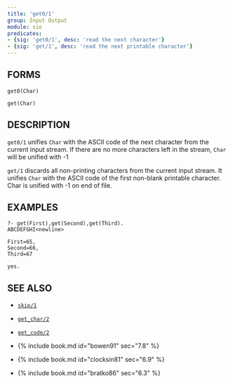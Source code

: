 ```yaml
---
title: 'get0/1'
group: Input Output
module: sio
predicates:
- {sig: 'get0/1', desc: 'read the next character'}
- {sig: 'get/1', desc: 'read the next printable character'}
---
```


## FORMS
```
get0(Char)

get(Char)
```
## DESCRIPTION

`get0/1` unifies `Char` with the ASCII code of the next character from the current input stream. If there are no more characters left in the stream, `Char` will be unified with -1

`get/1` discards all non-printing characters from the current input stream. It unifies `Char` with the ASCII code of the first non-blank printable character. Char is unified with -1 on end of file.

## EXAMPLES
```
?- get(First),get(Second),get(Third).
ABCDEFGHI<newline>

First=65,
Second=66,
Third=67

yes.
```
## SEE ALSO

- [`skip/1`](skip.html)
- [`get_char/2`](get_char.html)
- [`get_code/2`](get_code.html)

- {% include book.md id="bowen91"    sec="7.8" %}
- {% include book.md id="clocksin81" sec="6.9" %}
- {% include book.md id="bratko86"   sec="6.3" %}
